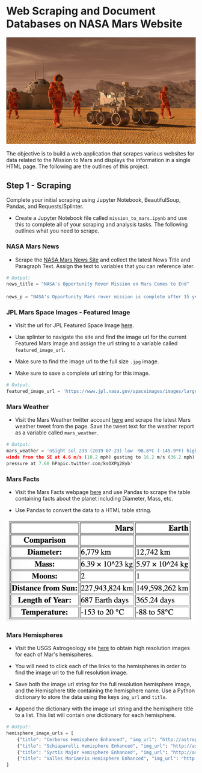 # Web Scraping and Document Databases on NASA Mars Website

![mission_to_mars](https://github.com/jwang711/python-projects/blob/master/Web-Scraping-and-Document-Databases/images/mission_to_mars.png)

The objective is to build a web application that scrapes various websites for data related to the Mission to Mars and displays the information in a single HTML page. The following are the outlines of this project.

## Step 1 - Scraping

Complete your initial scraping using Jupyter Notebook, BeautifulSoup, Pandas, and Requests/Splinter.

* Create a Jupyter Notebook file called `mission_to_mars.ipynb` and use this to complete all of your scraping and analysis tasks. The following outlines what you need to scrape.

### NASA Mars News

* Scrape the [NASA Mars News Site](https://mars.nasa.gov/news/) and collect the latest News Title and Paragraph Text. Assign the text to variables that you can reference later.

```python
# Output:
news_title = "NASA's Opportunity Rover Mission on Mars Comes to End"

news_p = "NASA's Opportunity Mars rover mission is complete after 15 years on Mars. Opportunity's record-breaking exploration laid the groundwork for future missions to the Red Planet."
```

### JPL Mars Space Images - Featured Image

* Visit the url for JPL Featured Space Image [here](https://www.jpl.nasa.gov/spaceimages/?search=&category=Mars).

* Use splinter to navigate the site and find the image url for the current Featured Mars Image and assign the url string to a variable called `featured_image_url`.

* Make sure to find the image url to the full size `.jpg` image.

* Make sure to save a complete url string for this image.

```python
# Output:
featured_image_url = 'https://www.jpl.nasa.gov/spaceimages/images/largesize/PIA23331_hires.jpg'
```

### Mars Weather

* Visit the Mars Weather twitter account [here](https://twitter.com/marswxreport?lang=en) and scrape the latest Mars weather tweet from the page. Save the tweet text for the weather report as a variable called `mars_weather`.

```python
# Output:
mars_weather = 'nSight sol 233 (2019-07-23) low -98.8ºC (-145.9ºF) high -25.7ºC (-14.2ºF)
winds from the SE at 4.6 m/s (10.2 mph) gusting to 16.2 m/s (36.2 mph)
pressure at 7.60 hPapic.twitter.com/ksOXPg28yb'
```

### Mars Facts

* Visit the Mars Facts webpage [here](https://space-facts.com/mars/) and use Pandas to scrape the table containing facts about the planet including Diameter, Mass, etc.

* Use Pandas to convert the data to a HTML table string.

![mission_to_mars](https://github.com/jwang711/python-projects/blob/master/Web-Scraping-and-Document-Databases/images/Mars%20facts_table.png)

### Mars Hemispheres

* Visit the USGS Astrogeology site [here](https://astrogeology.usgs.gov/search/results?q=hemisphere+enhanced&k1=target&v1=Mars) to obtain high resolution images for each of Mar's hemispheres.

* You will need to click each of the links to the hemispheres in order to find the image url to the full resolution image.

* Save both the image url string for the full resolution hemisphere image, and the Hemisphere title containing the hemisphere name. Use a Python dictionary to store the data using the keys `img_url` and `title`.

* Append the dictionary with the image url string and the hemisphere title to a list. This list will contain one dictionary for each hemisphere.

```python
# Output:
hemisphere_image_urls = [
    {"title": "Cerberus Hemisphere Enhanced", "img_url": "http://astropedia.astrogeology.usgs.gov/download/Mars/Viking/cerberus_enhanced.tif/full.jpg"},
    {"title": "Schiaparelli Hemisphere Enhanced", "img_url": "http://astropedia.astrogeology.usgs.gov/download/Mars/Viking/schiaparelli_enhanced.tif/full.jpg"},
    {"title": "Syrtis Major Hemisphere Enhanced", "img_url": "http://astropedia.astrogeology.usgs.gov/download/Mars/Viking/syrtis_major_enhanced.tif/full.jpg"},
    {"title": "Valles Marineris Hemisphere Enhanced", "img_url": "http://astropedia.astrogeology.usgs.gov/download/Mars/Viking/valles_marineris_enhanced.tif/full.jpg"},
]
```
